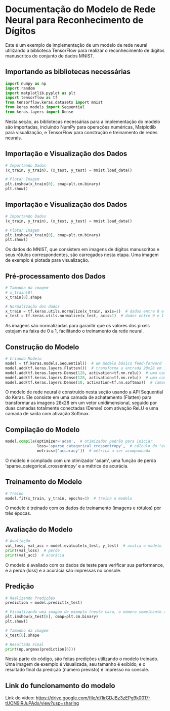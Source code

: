 # Documentação do Modelo de Rede Neural para Reconhecimento de Dígitos

Este é um exemplo de implementação de um modelo de rede neural utilizando a biblioteca TensorFlow para realizar o reconhecimento de dígitos manuscritos do conjunto de dados MNIST.

## Importando as bibliotecas necessárias

```python
import numpy as np
import random
import matplotlib.pyplot as plt
import tensorflow as tf
from tensorflow.keras.datasets import mnist
from keras.models import Sequential
from keras.layers import Dense
```

Nesta seção, as bibliotecas necessárias para a implementação do modelo são importadas, incluindo NumPy para operações numéricas, Matplotlib para visualização, e TensorFlow para construção e treinamento de redes neurais.

## Importação e Visualização dos Dados

```python
# Importando Dados
(x_train, y_train), (x_test, y_test) = mnist.load_data()

# Plotar Imagem
plt.imshow(x_train[0], cmap=plt.cm.binary)
plt.show()
```

## Importação e Visualização dos Dados

```python
# Importando Dados
(x_train, y_train), (x_test, y_test) = mnist.load_data()

# Plotar Imagem
plt.imshow(x_train[0], cmap=plt.cm.binary)
plt.show()
```

Os dados do MNIST, que consistem em imagens de dígitos manuscritos e seus rótulos correspondentes, são carregados nesta etapa. Uma imagem de exemplo é plotada para visualização.

## Pré-processamento dos Dados
    
```python
# Tamanho da imagem
# x_train[0]
x_train[0].shape

# Normalização dos dados
x_train = tf.keras.utils.normalize(x_train, axis=1)  # dados entre 0 e 1
x_test = tf.keras.utils.normalize(x_test, axis=1)  # dados entre 0 e 1
```

As imagens são normalizadas para garantir que os valores dos pixels estejam na faixa de 0 a 1, facilitando o treinamento da rede neural.

## Construção do Modelo

```python
# Criando Modelo
model = tf.keras.models.Sequential()  # um modelo básico feed-forward
model.add(tf.keras.layers.Flatten())  # transforma a entrada 28x28 em 1x784
model.add(tf.keras.layers.Dense(128, activation=tf.nn.relu))  # uma camada totalmente conectada simples, 128 unidades, ativação relu
model.add(tf.keras.layers.Dense(128, activation=tf.nn.relu))  # uma camada totalmente conectada simples, 128 unidades, ativação relu
model.add(tf.keras.layers.Dense(10, activation=tf.nn.softmax))  # camada de saída. 10 unidades para 10 classes. Softmax para distribuição de probabilidade
```

O modelo de rede neural é construído nesta seção usando a API Sequential do Keras. Ele consiste em uma camada de achatamento (Flatten) para transformar as imagens 28x28 em um vetor unidimensional, seguido por duas camadas totalmente conectadas (Dense) com ativação ReLU e uma camada de saída com ativação Softmax.

## Compilação do Modelo
    
```python
model.compile(optimizer='adam',  # otimizador padrão para iniciar
              loss='sparse_categorical_crossentropy',  # cálculo do "erro". A rede neural visa minimizar a perda.
              metrics=['accuracy'])  # métrica a ser acompanhada
```

O modelo é compilado com um otimizador 'adam', uma função de perda 'sparse_categorical_crossentropy' e a métrica de acurácia.

## Treinamento do Modelo

```python
# Treino
model.fit(x_train, y_train, epochs=3)  # treina o modelo
```

O modelo é treinado com os dados de treinamento (imagens e rótulos) por três épocas.

## Avaliação do Modelo

```python
# Avaliação
val_loss, val_acc = model.evaluate(x_test, y_test)  # avalia o modelo
print(val_loss)  # perda
print(val_acc)  # acurácia
```

O modelo é avaliado com os dados de teste para verificar sua performance, e a perda (loss) e a acurácia são impressas no console.

## Predição

```python
# Realizando Predições
prediction = model.predict(x_test)

# Visualizando uma imagem de exemplo (neste caso, o número semelhante a 4)
plt.imshow(x_test[6], cmap=plt.cm.binary)
plt.show()

# Tamanho da imagem
x_test[6].shape

# Resultado Final
print(np.argmax(prediction[6]))
```

Nesta parte do código, são feitas predições utilizando o modelo treinado. Uma imagem de exemplo é visualizada, seu tamanho é exibido, e o resultado final da predição (número previsto) é impresso no console.

## Link do funcionamento do modelo

Link do vídeo: https://drive.google.com/file/d/1irGDJBz3zEPg9k0017-tUON9iRJuPAdx/view?usp=sharing
